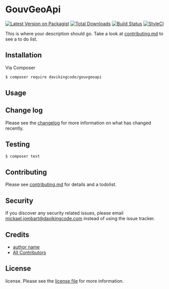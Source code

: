 # GouvGeoApi

[![Latest Version on Packagist][ico-version]][link-packagist]
[![Total Downloads][ico-downloads]][link-downloads]
[![Build Status][ico-travis]][link-travis]
[![StyleCI][ico-styleci]][link-styleci]

This is where your description should go. Take a look at [contributing.md](contributing.md) to see a to do list.

## Installation

Via Composer

``` bash
$ composer require davikingcode/gouvgeoapi
```

## Usage

## Change log

Please see the [changelog](changelog.md) for more information on what has changed recently.

## Testing

``` bash
$ composer test
```

## Contributing

Please see [contributing.md](contributing.md) for details and a todolist.

## Security

If you discover any security related issues, please email mickael.jombart@davikingcode.com instead of using the issue tracker.

## Credits

- [author name][link-author]
- [All Contributors][link-contributors]

## License

license. Please see the [license file](license.md) for more information.

[ico-version]: https://img.shields.io/packagist/v/davikingcode/gouvgeoapi.svg?style=flat-square
[ico-downloads]: https://img.shields.io/packagist/dt/davikingcode/gouvgeoapi.svg?style=flat-square
[ico-travis]: https://img.shields.io/travis/davikingcode/gouvgeoapi/master.svg?style=flat-square
[ico-styleci]: https://styleci.io/repos/12345678/shield

[link-packagist]: https://packagist.org/packages/davikingcode/gouvgeoapi
[link-downloads]: https://packagist.org/packages/davikingcode/gouvgeoapi
[link-travis]: https://travis-ci.org/davikingcode/gouvgeoapi
[link-styleci]: https://styleci.io/repos/12345678
[link-author]: https://github.com/davikingcode
[link-contributors]: ../../contributors
